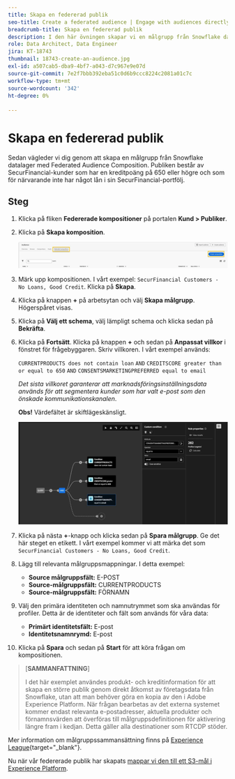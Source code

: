 ```yaml
---
title: Skapa en federerad publik
seo-title: Create a federated audience | Engage with audiences directly from your data warehouse using Federated Audience Composition
breadcrumb-title: Skapa en federerad publik
description: I den här övningen skapar vi en målgrupp från Snowflake datalager med Federated Audience Composition.
role: Data Architect, Data Engineer
jira: KT-18743
thumbnail: 18743-create-an-audience.jpg
exl-id: a507cab5-dba9-4bf7-a043-d7c967e9e07d
source-git-commit: 7e2f7bbb392eba51c0d6b9ccc8224c2081a01c7c
workflow-type: tm+mt
source-wordcount: '342'
ht-degree: 0%

---
```


# Skapa en federerad publik

Sedan vägleder vi dig genom att skapa en målgrupp från Snowflake datalager med Federated Audience Composition. Publiken består av SecurFinancial-kunder som har en kreditpoäng på 650 eller högre och som för närvarande inte har något lån i sin SecurFinancial-portfölj.

## Steg

1. Klicka på fliken **Federerade kompositioner** på portalen **Kund > Publiker**.
2. Klicka på **Skapa komposition**.

   ![create-composition](assets/create-composition.png)

3. Märk upp kompositionen. I vårt exempel: `SecurFinancial Customers - No Loans, Good Credit`. Klicka på **Skapa**.

4. Klicka på knappen **+** på arbetsytan och välj **Skapa målgrupp**. Högerspåret visas.

5. Klicka på **Välj ett schema**, välj lämpligt schema och klicka sedan på **Bekräfta**.

6. Klicka på **Fortsätt**. Klicka på knappen **+** och sedan på **Anpassat villkor** i fönstret för frågebyggaren. Skriv villkoren. I vårt exempel används:

   `CURRENTPRODUCTS does not contain loan`
   `AND`
   `CREDITSCORE greater than or equal to 650`
   `AND`
   `CONSENTSMARKETINGPREFERRED equal to email`

   *Det sista villkoret garanterar att marknadsföringsinställningsdata används för att segmentera kunder som har valt e-post som den önskade kommunikationskanalen*.

   **Obs!** Värdefältet är skiftlägeskänsligt.

   ![query-builder](assets/query-builder.png)

7. Klicka på nästa **+**-knapp och klicka sedan på **Spara målgrupp**. Ge det här steget en etikett. I vårt exempel kommer vi att märka det som `SecurFinancial Customers - No Loans, Good Credit`.

8. Lägg till relevanta målgruppsmappningar. I detta exempel:

   - **Source målgruppsfält:** E-POST
   - **Source-målgruppsfält:** CURRENTPRODUCTS
   - **Source-målgruppsfält:** FÖRNAMN

9. Välj den primära identiteten och namnutrymmet som ska användas för profiler. Detta är de identiteter och fält som används för våra data:

   - **Primärt identitetsfält:** E-post
   - **Identitetsnamnrymd:** E-post

10. Klicka på **Spara** och sedan på **Start** för att köra frågan om kompositionen.

>[**SAMMANFATTNING**]
>
> I det här exemplet användes produkt- och kreditinformation för att skapa en större publik genom direkt åtkomst av företagsdata från Snowflake, utan att man behöver göra en kopia av den i Adobe Experience Platform. När frågan bearbetas av det externa systemet kommer endast relevanta e-postadresser, aktuella produkter och förnamnsvärden att överföras till målgruppsdefinitionen för aktivering längre fram i kedjan. Detta gäller alla destinationer som RTCDP stöder.

Mer information om målgruppssammansättning finns på [Experience League](https://experienceleague.adobe.com/en/docs/federated-audience-composition/using/compositions/create-composition/create-composition){target="_blank"}.

Nu när vår federerade publik har skapats [mappar vi den till ett S3-mål i Experience Platform](map-federated-audience-to-s3.md).

